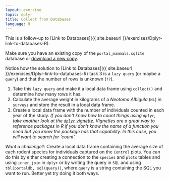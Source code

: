 ```yaml
---
layout: exercise
topic: dplyr
title: Collect from Databases
language: R
---
```


This is a follow-up to [Link to Databases]({{ site.baseurl }}/exercises/Dplyr-link-to-databases-R).

Make sure you have an existing copy of the `portal_mammals.sqlite` database or
[download a new copy](https://ndownloader.figshare.com/files/2292171).

Notice how the solution to [Link to Databases]({{ site.baseurl }}/exercises/Dplyr-link-to-databases-R) 
task 3 is a `lazy query` (or maybe a `query`) and that the number of rows is unknown (`??`).

1. Take this `lazy query` and make it a local data frame using `collect()`
   and determine how many rows it has.
2. Calculate the average weight in kilograms of a *Neotoma Albigula* (`NL`) in `surveys` and
   store the result in a local data frame.
3. Create a local data frame with the number of individuals counted in each year
   of the study. *If you don't know how to count things using `dplyr`, take
   another look at the
   [`dplyr` vignette](https://cran.r-project.org/web/packages/dplyr/vignettes/dplyr.html).
   Vignettes are a great way to reference packages in R if you don't know the 
   name of a function you need but you know the package has that capability. In
   this case, you will want to search for 'count'.*

*Want a challenge?*: Create a local data frame containing the average size of each rodent
   species for individuals captured on the `Control` plots. You can do this by
   either creating a connection to the `species` and `plots` tables and using
   `inner_join` in `dplyr` or by writing the query in `SQL` and using
   `tbl(portaldb, sql(query))`, where `query` is a string containing the SQL you
   want to run. Better yet try doing it both ways.
